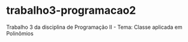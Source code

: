 # trabalho3-programacao2
Trabalho 3 da disciplina de Programação II - Tema: Classe aplicada em Polinômios
